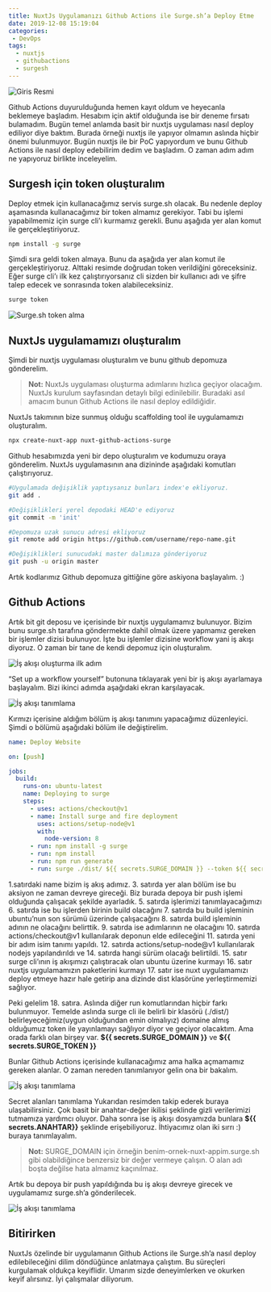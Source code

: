 ```yaml
---
title: NuxtJs Uygulamanızı Github Actions ile Surge.sh’a Deploy Etme
date: 2019-12-08 15:19:04
categories:
 - DevOps
tags:
  - nuxtjs
  - githubactions
  - surgesh
---
```


![Giris Resmi](https://miro.medium.com/max/1000/1*PL9rzQIpoQZ-tJog9CbOxg.png)

Github Actions duyurulduğunda hemen kayıt oldum ve heyecanla beklemeye başladım. Hesabım için aktif olduğunda ise bir deneme fırsatı bulamadım. Bugün temel anlamda basit bir nuxtjs uygulaması nasıl deploy ediliyor diye baktım. Burada örneği nuxtjs ile yapıyor olmamın aslında hiçbir önemi bulunmuyor. Bugün nuxtjs ile bir PoC yapıyordum ve bunu Github Actions ile nasıl deploy edebilirim dedim ve başladım. O zaman adım adım ne yapıyoruz birlikte inceleyelim.

## **Surgesh için token oluşturalım**

Deploy etmek için kullanacağımız servis surge.sh olacak. Bu nedenle deploy aşamasında kullanacağımız bir token almamız gerekiyor. Tabi bu işlemi yapabilmemiz için surge cli’ı kurmamız gerekli. Bunu aşağıda yer alan komut ile gerçekleştiriyoruz.

```bash
npm install -g surge
```

Şimdi sıra geldi token almaya. Bunu da aşağıda yer alan komut ile gerçekleştiriyoruz. Alttaki resimde doğrudan token verildiğini göreceksiniz. Eğer surge cli’ı ilk kez çalıştırıyorsanız cli sizden bir kullanıcı adı ve şifre talep edecek ve sonrasında token alabileceksiniz.

```bash
surge token
```

![Surge.sh token alma](https://miro.medium.com/max/605/1*W5WHnRxku1n11kay5C-OCw.png)

## **NuxtJs uygulamamızı oluşturalım**

Şimdi bir nuxtjs uygulaması oluşturalım ve bunu github depomuza gönderelim.

> **Not:** NuxtJs uygulaması oluşturma adımlarını hızlıca geçiyor olacağım. NuxtJs kurulum sayfasından detaylı bilgi edinilebilir. Buradaki asıl amacım bunun Github Actions ile nasıl deploy edildiğidir.

NuxtJs takımının bize sunmuş olduğu scaffolding tool ile uygulamamızı oluşturalım.

```bash
npx create-nuxt-app nuxt-github-actions-surge
```

Github hesabımızda yeni bir depo oluşturalım ve kodumuzu oraya gönderelim. NuxtJs uygulamasının ana dizininde aşağıdaki komutları çalıştırıyoruz.

```bash
#Uygulamada değişiklik yaptıysanız bunları index'e ekliyoruz.
git add .

#Değişiklikleri yerel depodaki HEAD'e ediyoruz
git commit -m 'init'

#Depomuza uzak sunucu adresi ekliyoruz
git remote add origin https://github.com/username/repo-name.git

#Değişiklikleri sunucudaki master dalımıza gönderiyoruz
git push -u origin master
```

Artık kodlarımız Github depomuza gittiğine göre askiyona başlayalım. :)

## **Github Actions**

Artık bit git deposu ve içerisinde bir nuxtjs uygulamamız bulunuyor. Bizim bunu surge.sh tarafına göndermekte dahil olmak üzere yapmamız gereken bir işlemler dizisi bulunuyor. İşte bu işlemler dizisine workflow yani iş akışı diyoruz. O zaman bir tane de kendi depomuz için oluşturalım.

![İş akışı oluşturma ilk adım](https://miro.medium.com/max/1767/1*ZPoAes6KWTvpj1sKL_Qtww.png)

“Set up a workflow yourself” butonuna tıklayarak yeni bir iş akışı ayarlamaya başlayalım. Bizi ikinci adımda aşağıdaki ekran karşılayacak.

![İş akışı tanımlama](https://miro.medium.com/max/1907/1*DPy8zf57x-s3QALfRbTIJA.png)

Kırmızı içerisine aldığım bölüm iş akışı tanımını yapacağımız düzenleyici. Şimdi o bölümü aşağıdaki bölüm ile değiştirelim.

```yaml
name: Deploy Website

on: [push]

jobs:
  build:
    runs-on: ubuntu-latest
    name: Deploying to surge
    steps:
      - uses: actions/checkout@v1
      - name: Install surge and fire deployment
        uses: actions/setup-node@v1
        with:
          node-version: 8
      - run: npm install -g surge
      - run: npm install
      - run: npm run generate
      - run: surge ./dist/ ${{ secrets.SURGE_DOMAIN }} --token ${{ secrets.SURGE_TOKEN }}
```

1.satırdaki name bizim iş akış adımız. 3. satırda yer alan bölüm ise bu aksiyon ne zaman devreye gireceği. Biz burada depoya bir push işlemi olduğunda çalışacak şekilde ayarladık. 5. satırda işlerimizi tanımlayacağımızı 6. satırda ise bu işlerden birinin build olacağını 7. satırda bu build işleminin ubuntu’nun son sürümü üzerinde çalışacağını 8. satırda build işleminin adının ne olacağını belirttik. 9. satırda ise adımlarının ne olacağını 10. satırda actions/checkout@v1 kullanılarak deponun elde edileceğini 11. satırda yeni bir adım isim tanımı yapıldı. 12. satırda actions/setup-node@v1 kullanılarak nodejs yapılandırıldı ve 14. satırda hangi sürüm olacağı belirtildi. 15. satır surge cli’ının iş akışımızı çalıştıracak olan ubuntu üzerine kurmayı 16. satır nuxtjs uygulamamızın paketlerini kurmayı 17. satır ise nuxt uygulamamızı deploy etmeye hazır hale getirip ana dizinde dist klasörüne yerleştirmemizi sağlıyor.

Peki gelelim 18. satıra. Aslında diğer run komutlarından hiçbir farkı bulunmuyor. Temelde aslında surge cli ile belirli bir klasörü (./dist/) belirleyeceğimiz(uygun olduğundan emin olmalıyız) domaine almış olduğumuz token ile yayınlamayı sağlıyor diyor ve geçiyor olacaktım. Ama orada farklı olan birşey var. **\${{ secrets.SURGE_DOMAIN }}** ve **\${{ secrets.SURGE_TOKEN }}**

Bunlar Github Actions içerisinde kullanacağımız ama halka açmamamız gereken alanlar. O zaman nereden tanımlanıyor gelin ona bir bakalım.

![İş akışı tanımlama](https://miro.medium.com/max/1332/1*pW6dH9rC5UZc_mK2arTAnw.png)

Secret alanları tanımlama
Yukarıdan resimden takip ederek buraya ulaşabilirsiniz. Çok basit bir anahtar-değer ikilisi şeklinde gizli verilerimizi tutmamıza yardımcı oluyor. Daha sonra ise iş akışı dosyamızda bunlara **\${{ secrets.ANAHTAR}}** şeklinde erişebiliyoruz. İhtiyacımız olan iki sırrı :) buraya tanımlayalım.

> **Not:** SURGE_DOMAIN için örneğin benim-ornek-nuxt-appim.surge.sh gibi olabildiğince benzersiz bir değer vermeye çalışın. O alan adı boşta değilse hata almamız kaçınılmaz.

Artık bu depoya bir push yapıldığında bu iş akışı devreye girecek ve uygulamamız surge.sh’a gönderilecek.

![İş akışı tanımlama](https://miro.medium.com/max/1916/1*Ji6CWv_3w5F45wZ06oUj2g.png)

## **Bitirirken**

NuxtJs özelinde bir uygulamanın Github Actions ile Surge.sh’a nasıl deploy edilebileceğini dilim döndüğünce anlatmaya çalıştım. Bu süreçleri kurgulamak oldukça keyiflidir. Umarım sizde deneyimlerken ve okurken keyif alırsınız. İyi çalışmalar diliyorum.
